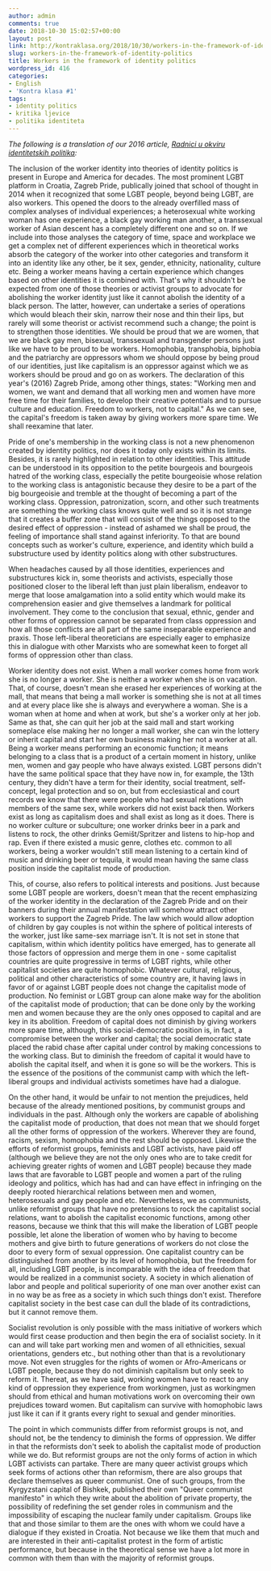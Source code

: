 ```yaml
---
author: admin
comments: true
date: 2018-10-30 15:02:57+00:00
layout: post
link: http://kontraklasa.org/2018/10/30/workers-in-the-framework-of-identity-politics/
slug: workers-in-the-framework-of-identity-politics
title: Workers in the framework of identity politics
wordpress_id: 416
categories:
- English
- 'Kontra klasa #1'
tags:
- identity politics
- kritika ljevice
- politika identiteta
---
```


_The following is a translation of our 2016 article, [Radnici u okviru identitetskih politika](http://kontraklasa.org/2016/10/17/radnici-u-okviru-identitetskih-politika/):_


The inclusion of the worker identity into theories of identity politics is present in Europe and America for decades. The most prominent LGBT platform in Croatia, Zagreb Pride, publically joined that school of thought in 2014 when it recognized that some LGBT people, beyond being LGBT, are also workers. This opened the doors to the already overfilled mass of complex analyses of individual experiences; a heterosexual white working woman has one experience, a black gay working man another, a transsexual worker of Asian descent has a completely different one and so on. If we include into those analyses the category of time, space and workplace we get a complex net of different experiences which in theoretical works absorb the category of the worker into other categories and transform it into an identity like any other, be it sex, gender, ethnicity, nationality, culture etc. Being a worker means having a certain experience which changes based on other identities it is combined with. That's why it shouldn't be expected from one of those theories or activist groups to advocate for abolishing the worker identity just like it cannot abolish the identity of a black person. The latter, however, can undertake a series of operations which would bleach their skin, narrow their nose and thin their lips, but rarely will some theorist or activist recommend such a change; the point is to strengthen those identities. We should be proud that we are women, that we are black gay men, bisexual, transsexual and transgender persons just like we have to be proud to be workers. Homophobia, transphobia, biphobia and the patriarchy are oppressors whom we should oppose by being proud of our identities, just like capitalism is an oppressor against which we as workers should be proud and go on as workers. The declaration of this year's (2016) Zagreb Pride, among other things, states: "Working men and women, we want and demand that all working men and women have more free time for their families, to develop their creative potentials and to pursue culture and education. Freedom to workers, not to capital." As we can see, the capital's freedom is taken away by giving workers more spare time. We shall reexamine that later.




Pride of one's membership in the working class is not a new phenomenon created by identity politics, nor does it today only exists within its limits. Besides, it is rarely highlighted in relation to other identities. This attitude can be understood in its opposition to the petite bourgeois and bourgeois hatred of the working class, especially the petite bourgeoisie whose relation to the working class is antagonistic because they desire to be a part of the big bourgeoisie and tremble at the thought of becoming a part of the working class. Oppression, patronization, scorn, and other such treatments are something the working class knows quite well and so it is not strange that it creates a buffer zone that will consist of the things opposed to the desired effect of oppression - instead of ashamed we shall be proud, the feeling of importance shall stand against inferiority. To that are bound concepts such as worker's culture, experience, and identity which build a substructure used by identity politics along with other substructures.




When headaches caused by all those identities, experiences and substructures kick in, some theorists and activists, especially those positioned closer to the liberal left than just plain liberalism, endeavor to merge that loose amalgamation into a solid entity which would make its comprehension easier and give themselves a landmark for political involvement. They come to the conclusion that sexual, ethnic, gender and other forms of oppression cannot be separated from class oppression and how all those conflicts are all part of the same inseparable experience and praxis. Those left-liberal theoreticians are especially eager to emphasize this in dialogue with other Marxists who are somewhat keen to forget all forms of oppression other than class.




Worker identity does not exist. When a mall worker comes home from work she is no longer a worker. She is neither a worker when she is on vacation. That, of course, doesn't mean she erased her experiences of working at the mall, that means that being a mall worker is something she is not at all times and at every place like she is always and everywhere a woman. She is a woman when at home and when at work, but she's a worker only at her job. Same as that, she can quit her job at the said mall and start working someplace else making her no longer a mall worker, she can win the lottery or inherit capital and start her own business making her not a worker at all. Being a worker means performing an economic function; it means belonging to a class that is a product of a certain moment in history, unlike men, women and gay people who have always existed. LGBT persons didn't have the same political space that they have now in, for example, the 13th century, they didn't have a term for their identity, social treatment, self-concept, legal protection and so on, but from ecclesiastical and court records we know that there were people who had sexual relations with members of the same sex, while workers did not exist back then. Workers exist as long as capitalism does and shall exist as long as it does. There is no worker culture or subculture; one worker drinks beer in a park and listens to rock, the other drinks Gemišt/Spritzer and listens to hip-hop and rap. Even if there existed a music genre, clothes etc. common to all workers, being a worker wouldn't still mean listening to a certain kind of music and drinking beer or tequila, it would mean having the same class position inside the capitalist mode of production.




This, of course, also refers to political interests and positions. Just because some LGBT people are workers, doesn't mean that the recent emphasizing of the worker identity in the declaration of the Zagreb Pride and on their banners during their annual manifestation will somehow attract other workers to support the Zagreb Pride. The law which would allow adoption of children by gay couples is not within the sphere of political interests of the worker, just like same-sex marriage isn't. It is not set in stone that capitalism, within which identity politics have emerged, has to generate all those factors of oppression and merge them in one - some capitalist countries are quite progressive in terms of LGBT rights, while other capitalist societies are quite homophobic. Whatever cultural, religious, political and other characteristics of some country are, it having laws in favor of or against LGBT people does not change the capitalist mode of production. No feminist or LGBT group can alone make way for the abolition of the capitalist mode of production; that can be done only by the working men and women because they are the only ones opposed to capital and are key in its abolition. Freedom of capital does not diminish by giving workers more spare time, although, this social-democratic position is, in fact, a compromise between the worker and capital; the social democratic state placed the rabid chase after capital under control by making concessions to the working class. But to diminish the freedom of capital it would have to abolish the capital itself, and when it is gone so will be the workers. This is the essence of the positions of the communist camp with which the left-liberal groups and individual activists sometimes have had a dialogue.




On the other hand, it would be unfair to not mention the prejudices, held because of the already mentioned positions, by communist groups and individuals in the past. Although only the workers are capable of abolishing the capitalist mode of production, that does not mean that we should forget all the other forms of oppression of the workers. Wherever they are found, racism, sexism, homophobia and the rest should be opposed. Likewise the efforts of reformist groups, feminists and LGBT activists, have paid off (although we believe they are not the only ones who are to take credit for achieving greater rights of women and LGBT people) because they made laws that are favorable to LGBT people and women a part of the ruling ideology and politics, which has had and can have effect in infringing on the deeply rooted hierarchical relations between men and women, heterosexuals and gay people and etc. Nevertheless, we as communists, unlike reformist groups that have no pretensions to rock the capitalist social relations, want to abolish the capitalist economic functions, among other reasons, because we think that this will make the liberation of LGBT people possible, let alone the liberation of women who by having to become mothers and give birth to future generations of workers do not close the door to every form of sexual oppression. One capitalist country can be distinguished from another by its level of homophobia, but the freedom for all, including LGBT people, is incomparable with the idea of freedom that would be realized in a communist society. A society in which alienation of labor and people and political superiority of one man over another exist can in no way be as free as a society in which such things don't exist. Therefore capitalist society in the best case can dull the blade of its contradictions, but it cannot remove them.




Socialist revolution is only possible with the mass initiative of workers which would first cease production and then begin the era of socialist society. In it can and will take part working men and women of all ethnicities, sexual orientations, genders etc., but nothing other than that is a revolutionary move. Not even struggles for the rights of women or Afro-Americans or LGBT people, because they do not diminish capitalism but only seek to reform it. Thereat, as we have said, working women have to react to any kind of oppression they experience from workingmen, just as workingmen should from ethical and human motivations work on overcoming their own prejudices toward women. But capitalism can survive with homophobic laws just like it can if it grants every right to sexual and gender minorities.




The point in which communists differ from reformist groups is not, and should not, be the tendency to diminish the forms of oppression. We differ in that the reformists don't seek to abolish the capitalist mode of production while we do. But reformist groups are not the only forms of action in which LGBT activists can partake. There are many queer activist groups which seek forms of actions other than reformism, there are also groups that declare themselves as queer communist. One of such groups, from the Kyrgyzstani capital of Bishkek, published their own "Queer communist manifesto" in which they write about the abolition of private property, the possibility of redefining the set gender roles in communism and the impossibility of escaping the nuclear family under capitalism. Groups like that and those similar to them are the ones with whom we could have a dialogue if they existed in Croatia. Not because we like them that much and are interested in their anti-capitalist protest in the form of artistic performance, but because in the theoretical sense we have a lot more in common with them than with the majority of reformist groups.
